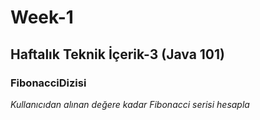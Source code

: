 # Week-1
## Haftalık Teknik İçerik-3 (Java 101)
### FibonacciDizisi 
*Kullanıcıdan alınan değere kadar Fibonacci serisi hesapla*
